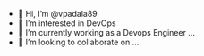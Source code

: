 - 👋 Hi, I’m @vpadala89
- 👀 I’m interested in DevOps
- 🌱 I’m currently working as a Devops Engineer ...
- 💞️ I’m looking to collaborate on ...

<!---
vpadala89/vpadala89 is a ✨ special ✨ repository because its `README.md` (this file) appears on your GitHub profile.
You can click the Preview link to take a look at your changes.
--->
